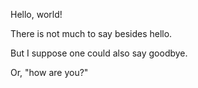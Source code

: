 Hello, world!

There is not much to say besides hello.

But I suppose one could also say goodbye.

Or, "how are you?"
